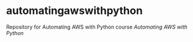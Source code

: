 # automatingawswithpython

Repository for Automating AWS with Python course
*Automating AWS with Python*
